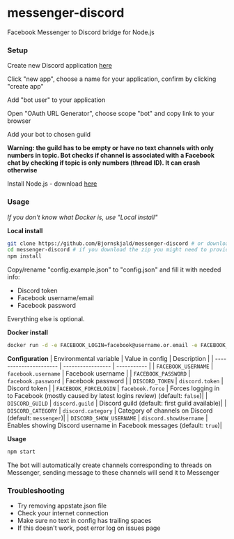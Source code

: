 # messenger-discord
Facebook Messenger to Discord bridge for Node.js

### Setup

Create new Discord application [here](https://discordapp.com/developers/applications/me)

Click "new app", choose a name for your application, confirm by clicking "create app"

Add "bot user" to your application

Open "OAuth URL Generator", choose scope "bot" and copy link to your browser

Add your bot to chosen guild

**Warning: the guild has to be empty or have no text channels with only numbers in topic. Bot checks if channel is associated with a Facebook chat by checking if topic is only numbers (thread ID). It can crash otherwise**

Install Node.js - download [here](https://nodejs.org/en/download/)

### Usage

*If you don't know what Docker is, use "Local install"*

**Local install**
```bash
git clone https://github.com/Bjornskjald/messenger-discord # or download a zip from GitHub repo and extract it to folder of your choice
cd messenger-discord # if you download the zip you might need to provide a full path, like C:\Users\User\Downloads\messenger-discord
npm install
```

Copy/rename "config.example.json" to "config.json" and fill it with needed info:
- Discord token
- Facebook username/email
- Facebook password

Everything else is optional.

**Docker install**
```bash
docker run -d -e FACEBOOK_LOGIN=facebook@username.or.email -e FACEBOOK_PASSWORD=yourfacebookpass -e DISCORD_TOKEN=token -e DISCORD_GUILD=nameofyourguild Bjornskjald/messenger-discord
```

**Configuration**
| Environmental variable |  Value in config  | Description |
| ---------------------- | ----------------- | ----------- |
| `FACEBOOK_USERNAME` | `facebook.username` | Facebook username |
| `FACEBOOK_PASSWORD` | `facebook.password` | Facebook password |
| `DISCORD_TOKEN` | `discord.token` | Discord token |
| `FACEBOOK_FORCELOGIN` | `facebook.force` | Forces logging in to Facebook (mostly caused by latest logins review) (default: `false`)|
| `DISCORD_GUILD` | `discord.guild` | Discord guild (default: first guild available)|
| `DISCORD_CATEGORY` | `discord.category` | Category of channels on Discord (default: `messenger`)|
| `DISCORD_SHOW_USERNAME` | `discord.showUsername` | Enables showing Discord username in Facebook messages (default: `true`)|

**Usage**
```bash
npm start
```

The bot will automatically create channels corresponding to threads on Messenger, sending message to these channels will send it to Messenger

### Troubleshooting

- Try removing appstate.json file
- Check your internet connection
- Make sure no text in config has trailing spaces
- If this doesn't work, post error log on issues page
